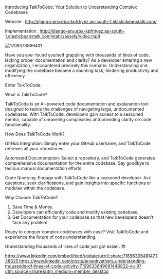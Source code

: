 Introducing TalkToCode: Your Solution to Understanding Complex Codebases


Website : http://django-env.eba-kpfrhyez.ap-south-1.elasticbeanstalk.com/

Implementation : http://django-env.eba-kpfrhyez.ap-south-1.elasticbeanstalk.com/static/assets/video.mp4

![1709373866401](https://github.com/ARYANK-08/codeai/assets/120780784/b4862000-528f-44b2-86eb-dd1191c065bd)

Have you ever found yourself grappling with thousands of lines of code, lacking proper documentation and clarity? As a developer entering a new organization, I encountered precisely this scenario. Understanding and modifying the codebase became a daunting task, hindering productivity and efficiency.



Enter TalkToCode.

What is TalkToCode?

TalkToCode is an AI-powered code documentation and explanation tool designed to tackle the challenges of navigating large, undocumented codebases. With TalkToCode, developers gain access to a seasoned mentor, capable of unraveling complexities and providing clarity on code functionality.

How Does TalkToCode Work?

GitHub Integration: Simply enter your GitHub username, and TalkToCode retrieves all your repositories.

Automated Documentation: Select a repository, and TalkToCode generates comprehensive documentation for the entire codebase. Say goodbye to tedious manual documentation efforts.

Code Querying: Engage with TalkToCode like a seasoned developer. Ask questions, seek clarifications, and gain insights into specific functions or modules within the codebase.

Why Choose TalkToCode?

1. Save Time & Money.
2. Developers can efficiently code and modify existing codebase.
3. Get Documentation for your codebase so that new developers doesn't face any problem. 

Ready to conquer complex codebases with ease? Visit TalkToCode and experience the future of code understanding.

Understanding thousands of lines of code just got easier. 😎


[https://www.linkedin.com/embed/feed/update/urn:li:share:7169633648147738625
](https://www.linkedin.com/posts/aryankyatham_understanding-thousands-of-lines-of-code-activity-7169633649091448832-yu_9?utm_source=share&utm_medium=member_desktop)https://www.linkedin.com/posts/aryankyatham_understanding-thousands-of-lines-of-code-activity-7169633649091448832-yu_9?utm_source=share&utm_medium=member_desktop

